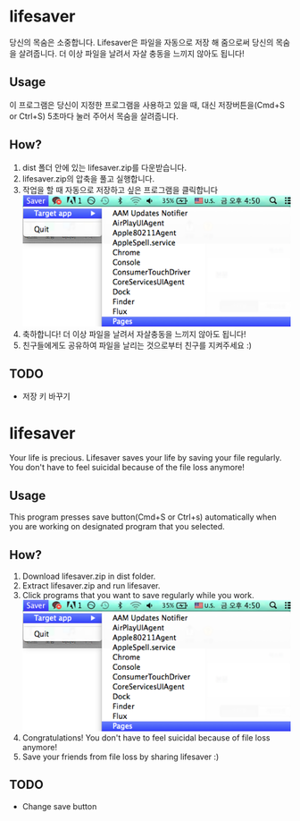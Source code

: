 # lifesaver
당신의 목숨은 소중합니다. Lifesaver은 파일을 자동으로 저장 해 줌으로써 당신의 목숨을 살려줍니다. 더 이상 파일을 날려서 자살 충동을 느끼지 않아도 됩니다!

## Usage
이 프로그램은 당신이 지정한 프로그램을 사용하고 있을 때, 대신 저장버튼을(Cmd+S or Ctrl+S) 5초마다 눌러 주어서 목숨을 살려줍니다.

## How?
1. dist 폴더 안에 있는 lifesaver.zip를 다운받습니다.
1. lifesaver.zip의 압축을 풀고 실행합니다.
1. 작업을 할 때 자동으로 저장하고 싶은 프로그램을 클릭합니다
![Example](/example.png)
1. 축하합니다! 더 이상 파일을 날려서 자살충동을 느끼지 않아도 됩니다!
1. 친구들에게도 공유하여 파일을 날리는 것으로부터 친구를 지켜주세요 :)

## TODO
* 저장 키 바꾸기



# lifesaver
Your life is precious. Lifesaver saves your life by saving your file regularly. You don't have to feel suicidal because of the file loss anymore!

## Usage
This program presses save button(Cmd+S or Ctrl+s) automatically when you are working on designated program that you selected.

## How?
1. Download lifesaver.zip in dist folder.
1. Extract lifesaver.zip and run lifesaver.
1. Click programs that you want to save regularly while you work.
![Example](/example.png)
1. Congratulations! You don't have to feel suicidal because of file loss anymore!
1. Save your friends from file loss by sharing lifesaver :)

## TODO
* Change save button

